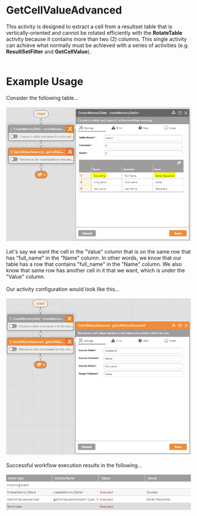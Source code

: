 <h1>GetCellValueAdvanced</h1>
This activity is designed to extract a cell from a resultset table that is vertically-oriented and cannot be rotated efficiently with the <b>RotateTable</b> activity because it contains more than two (2) columns.  This single activity can achieve what normally must be achieved with a series of activities (e.g. <b>ResultSetFilter</b> and <b>GetCellValue</b>).
<br><br>
<h1>Example Usage</h1>
Consider the following table...
<br><br>
<img src="https://raw.githubusercontent.com/Ayehu/custom-activities/master/GetCellValueAdvanced/images/1.png">
<br><br>
Let's say we want the cell in the "Value" column that is on the same row that has "full_name" in the "Name" column.  In other words, we know that our table has a row that contains "full_name" in the "Name" column.  We also know that same row has another cell in it that we want, which is under the "Value" column.
<br><br>
Our activity configuration would look like this...
<br><br>
<img src="https://raw.githubusercontent.com/Ayehu/custom-activities/master/GetCellValueAdvanced/images/2.png">
<br><br>
Successful workflow execution results in the following...
<br><br>
<img src="https://raw.githubusercontent.com/Ayehu/custom-activities/master/GetCellValueAdvanced/images/3.png">
